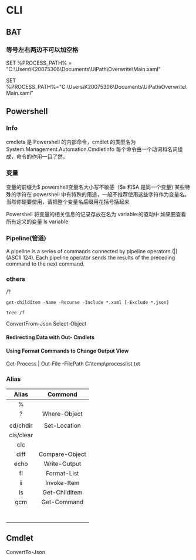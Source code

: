 # CLI

## BAT

### 等号左右两边不可以加空格

SET %PROCESS_PATH% = "C:\Users\K20075306\Documents\UiPath\Overwrite\Main.xaml"

SET %PROCESS_PATH%="C:\Users\K20075306\Documents\UiPath\Overwrite\Main.xaml"

## Powershell

### Info

cmdlets 是 Powershell 的内部命令，cmdlet 的类型名为 System.Management.Automation.CmdletInfo
每个命令由一个动词和名词组成，命令的作用一目了然。

### 变量

变量的前缀为$
powershell变量名大小写不敏感（$a 和\$A 是同一个变量)
某些特殊的字符在 powershell 中有特殊的用途，一般不推荐使用这些字符作为变量名。当然你硬要使用，请把整个变量名后缀用花括号括起来

Powershell 将变量的相关信息的记录存放在名为 variable:的驱动中
如果要查看所有定义的变量
ls variable:

### Pipeline(管道)

A pipeline is a series of commands connected by pipeline operators (|) (ASCII 124). Each pipeline operator sends the results of the preceding command to the next command.

### others

/?

> >

```get-childItem -Name -Recurse -Include *.xaml [-Exclude *.json]```

`tree /f`

ConvertFrom-Json
Select-Object



#### Redirecting Data with Out- Cmdlets

#### Using Format Commands to Change Output View

Get-Process | Out-File -FilePath C:\temp\processlist.txt

### Alias

|   Alias   |    Commond     |
| :-------: | :------------: |
|     %     |                |
|     ?     |  Where-Object  |
|           |                |
| cd/chdir  |  Set-Location  |
| cls/clear |                |
|    clc    |                |
|   diff    | Compare-Object |
|   echo    |  Write-Output  |
|    fl     |  Format-List   |
|    ii     |  Invoke-Item   |
|    ls     | Get-ChildItem  |
|    gcm    |  Get-Command   |
|           |                |
|           |                |
|           |                |
|           |                |
|           |                |
|           |                |
|           |                |

## Cmdlet

ConvertTo-Json
